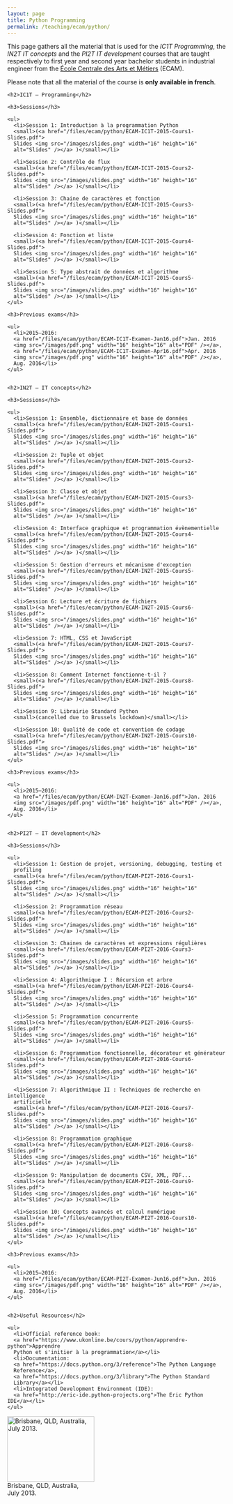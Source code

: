 ```yaml
---
layout: page
title: Python Programming
permalink: /teaching/ecam/python/
---
```


<div class="page-col-wrapper">
  <div class="page-col page-col-1">
    <p>This page gathers all the material that is used for the <i>IC1T
    Programming</i>, the <i>IN2T IT concepts</i> and the <i>PI2T
    IT development</i> courses that are taught respectively to
    first year and second year bachelor students in industrial engineer from the
    <a href="http://www.vinci.be/fr-be/ecam">École Centrale des Arts et
    Métiers</a> (ECAM).</p>
    <p>Please note that all the material of the course is <b>only available in
    french</b>.</p>

    <h2>IC1T – Programming</h2>

    <h3>Sessions</h3>

    <ul>
      <li>Session 1: Introduction à la programmation Python
      <small>(<a href="/files/ecam/python/ECAM-IC1T-2015-Cours1-Slides.pdf">
      Slides <img src="/images/slides.png" width="16" height="16"
      alt="Slides" /></a> )</small></li>

      <li>Session 2: Contrôle de flux
      <small>(<a href="/files/ecam/python/ECAM-IC1T-2015-Cours2-Slides.pdf">
      Slides <img src="/images/slides.png" width="16" height="16"
      alt="Slides" /></a> )</small></li>

      <li>Session 3: Chaine de caractères et fonction
      <small>(<a href="/files/ecam/python/ECAM-IC1T-2015-Cours3-Slides.pdf">
      Slides <img src="/images/slides.png" width="16" height="16"
      alt="Slides" /></a> )</small></li>

      <li>Session 4: Fonction et liste
      <small>(<a href="/files/ecam/python/ECAM-IC1T-2015-Cours4-Slides.pdf">
      Slides <img src="/images/slides.png" width="16" height="16"
      alt="Slides" /></a> )</small></li>

      <li>Session 5: Type abstrait de données et algorithme
      <small>(<a href="/files/ecam/python/ECAM-IC1T-2015-Cours5-Slides.pdf">
      Slides <img src="/images/slides.png" width="16" height="16"
      alt="Slides" /></a> )</small></li>
    </ul>

    <h3>Previous exams</h3>

    <ul>
      <li>2015–2016:
      <a href="/files/ecam/python/ECAM-IC1T-Examen-Jan16.pdf">Jan. 2016
      <img src="/images/pdf.png" width="16" height="16" alt="PDF" /></a>,
      <a href="/files/ecam/python/ECAM-IC1T-Examen-Apr16.pdf">Apr. 2016
      <img src="/images/pdf.png" width="16" height="16" alt="PDF" /></a>,
      Aug. 2016</li>
    </ul>


    <h2>IN2T – IT concepts</h2>

    <h3>Sessions</h3>

    <ul>
      <li>Session 1: Ensemble, dictionnaire et base de données
      <small>(<a href="/files/ecam/python/ECAM-IN2T-2015-Cours1-Slides.pdf">
      Slides <img src="/images/slides.png" width="16" height="16"
      alt="Slides" /></a> )</small></li>

      <li>Session 2: Tuple et objet
      <small>(<a href="/files/ecam/python/ECAM-IN2T-2015-Cours2-Slides.pdf">
      Slides <img src="/images/slides.png" width="16" height="16"
      alt="Slides" /></a> )</small></li>

      <li>Session 3: Classe et objet
      <small>(<a href="/files/ecam/python/ECAM-IN2T-2015-Cours3-Slides.pdf">
      Slides <img src="/images/slides.png" width="16" height="16"
      alt="Slides" /></a> )</small></li>

      <li>Session 4: Interface graphique et programmation évènementielle
      <small>(<a href="/files/ecam/python/ECAM-IN2T-2015-Cours4-Slides.pdf">
      Slides <img src="/images/slides.png" width="16" height="16"
      alt="Slides" /></a> )</small></li>

      <li>Session 5: Gestion d'erreurs et mécanisme d'exception
      <small>(<a href="/files/ecam/python/ECAM-IN2T-2015-Cours5-Slides.pdf">
      Slides <img src="/images/slides.png" width="16" height="16"
      alt="Slides" /></a> )</small></li>

      <li>Session 6: Lecture et écriture de fichiers
      <small>(<a href="/files/ecam/python/ECAM-IN2T-2015-Cours6-Slides.pdf">
      Slides <img src="/images/slides.png" width="16" height="16"
      alt="Slides" /></a> )</small></li>

      <li>Session 7: HTML, CSS et JavaScript
      <small>(<a href="/files/ecam/python/ECAM-IN2T-2015-Cours7-Slides.pdf">
      Slides <img src="/images/slides.png" width="16" height="16"
      alt="Slides" /></a> )</small></li>

      <li>Session 8: Comment Internet fonctionne-t-il ?
      <small>(<a href="/files/ecam/python/ECAM-IN2T-2015-Cours8-Slides.pdf">
      Slides <img src="/images/slides.png" width="16" height="16"
      alt="Slides" /></a> )</small></li>

      <li>Session 9: Librairie Standard Python
      <small>(cancelled due to Brussels lockdown)</small></li>

      <li>Session 10: Qualité de code et convention de codage
      <small>(<a href="/files/ecam/python/ECAM-IN2T-2015-Cours10-Slides.pdf">
      Slides <img src="/images/slides.png" width="16" height="16"
      alt="Slides" /></a> )</small></li>
    </ul>

    <h3>Previous exams</h3>

    <ul>
      <li>2015–2016:
      <a href="/files/ecam/python/ECAM-IN2T-Examen-Jan16.pdf">Jan. 2016
      <img src="/images/pdf.png" width="16" height="16" alt="PDF" /></a>,
      Aug. 2016</li>
    </ul>


    <h2>PI2T – IT development</h2>

    <h3>Sessions</h3>

    <ul>
      <li>Session 1: Gestion de projet, versioning, debugging, testing et
      profiling
      <small>(<a href="/files/ecam/python/ECAM-PI2T-2016-Cours1-Slides.pdf">
      Slides <img src="/images/slides.png" width="16" height="16"
      alt="Slides" /></a> )</small></li>

      <li>Session 2: Programmation réseau
      <small>(<a href="/files/ecam/python/ECAM-PI2T-2016-Cours2-Slides.pdf">
      Slides <img src="/images/slides.png" width="16" height="16"
      alt="Slides" /></a> )</small></li>

      <li>Session 3: Chaines de caractères et expressions régulières
      <small>(<a href="/files/ecam/python/ECAM-PI2T-2016-Cours3-Slides.pdf">
      Slides <img src="/images/slides.png" width="16" height="16"
      alt="Slides" /></a> )</small></li>

      <li>Session 4: Algorithmique I : Récursion et arbre
      <small>(<a href="/files/ecam/python/ECAM-PI2T-2016-Cours4-Slides.pdf">
      Slides <img src="/images/slides.png" width="16" height="16"
      alt="Slides" /></a> )</small></li>

      <li>Session 5: Programmation concurrente
      <small>(<a href="/files/ecam/python/ECAM-PI2T-2016-Cours5-Slides.pdf">
      Slides <img src="/images/slides.png" width="16" height="16"
      alt="Slides" /></a> )</small></li>

      <li>Session 6: Programmation fonctionnelle, décorateur et générateur
      <small>(<a href="/files/ecam/python/ECAM-PI2T-2016-Cours6-Slides.pdf">
      Slides <img src="/images/slides.png" width="16" height="16"
      alt="Slides" /></a> )</small></li>

      <li>Session 7: Algorithmique II : Techniques de recherche en intelligence
      artificielle
      <small>(<a href="/files/ecam/python/ECAM-PI2T-2016-Cours7-Slides.pdf">
      Slides <img src="/images/slides.png" width="16" height="16"
      alt="Slides" /></a> )</small></li>

      <li>Session 8: Programmation graphique
      <small>(<a href="/files/ecam/python/ECAM-PI2T-2016-Cours8-Slides.pdf">
      Slides <img src="/images/slides.png" width="16" height="16"
      alt="Slides" /></a> )</small></li>

      <li>Session 9: Manipulation de documents CSV, XML, PDF...
      <small>(<a href="/files/ecam/python/ECAM-PI2T-2016-Cours9-Slides.pdf">
      Slides <img src="/images/slides.png" width="16" height="16"
      alt="Slides" /></a> )</small></li>

      <li>Session 10: Concepts avancés et calcul numérique
      <small>(<a href="/files/ecam/python/ECAM-PI2T-2016-Cours10-Slides.pdf">
      Slides <img src="/images/slides.png" width="16" height="16"
      alt="Slides" /></a> )</small></li>
    </ul>

    <h3>Previous exams</h3>

    <ul>
      <li>2015–2016:
      <a href="/files/ecam/python/ECAM-PI2T-Examen-Jun16.pdf">Jun. 2016
      <img src="/images/pdf.png" width="16" height="16" alt="PDF" /></a>,
      Aug. 2016</li>
    </ul>


    <h2>Useful Resources</h2>

    <ul>
      <li>Official reference book:
      <a href="https://www.ukonline.be/cours/python/apprendre-python">Apprendre
      Python et s'initier à la programmation</a></li>
      <li>Documentation:
      <a href="https://docs.python.org/3/reference">The Python Language
      Reference</a>,
      <a href="https://docs.python.org/3/library">The Python Standard
      Library</a></li>
      <li>Integrated Development Environment (IDE):
      <a href="http://eric-ide.python-projects.org">The Eric Python IDE</a></li>
    </ul>
  </div>
  <div class="page-col page-col-2">
    <p><img src="/images/brisbane.jpg" alt="Brisbane, QLD, Australia, July
    2013." width="200" height="150" /><br />
    Brisbane, QLD, Australia,<br /> July 2013.</p>
  </div>
</div>

